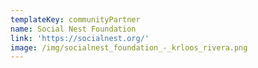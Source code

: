```yaml
---
templateKey: communityPartner
name: Social Nest Foundation
link: 'https://socialnest.org/'
image: /img/socialnest_foundation_-_krloos_rivera.png
---
```


